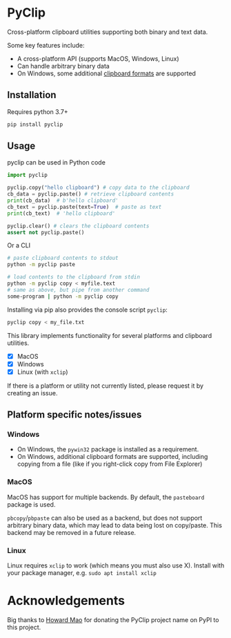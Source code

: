 # PyClip

Cross-platform clipboard utilities supporting both binary and text data.

Some key features include:

- A cross-platform API (supports MacOS, Windows, Linux)
- Can handle arbitrary binary data
- On Windows, some additional [clipboard formats](https://docs.microsoft.com/en-us/windows/win32/dataxchg/standard-clipboard-formats) 
are supported

## Installation

Requires python 3.7+

```bash
pip install pyclip
```

## Usage

pyclip can be used in Python code
```python
import pyclip

pyclip.copy("hello clipboard") # copy data to the clipboard
cb_data = pyclip.paste() # retrieve clipboard contents 
print(cb_data)  # b'hello clipboard'
cb_text = pyclip.paste(text=True)  # paste as text
print(cb_text)  # 'hello clipboard'

pyclip.clear() # clears the clipboard contents
assert not pyclip.paste()
```

Or a CLI

```bash
# paste clipboard contents to stdout
python -m pyclip paste

# load contents to the clipboard from stdin
python -m pyclip copy < myfile.text
# same as above, but pipe from another command
some-program | python -m pyclip copy
```

Installing via pip also provides the console script `pyclip`:

```bash
pyclip copy < my_file.txt
```

This library implements functionality for several platforms and clipboard utilities. 

- [x] MacOS
- [x] Windows
- [x] Linux (with `xclip`)

If there is a platform or utility not currently listed, please request it by creating an issue.

## Platform specific notes/issues

### Windows

- On Windows, the `pywin32` package is installed as a requirement.
- On Windows, additional clipboard formats are supported, including copying from a file 
(like if you right-click copy from File Explorer)

### MacOS

MacOS has support for multiple backends. By default, the `pasteboard` package is used.

`pbcopy`/`pbpaste` can also be used as a backend, but does not support arbitrary binary data, which may lead to 
data being lost on copy/paste. This backend may be removed in a future release.

### Linux

Linux requires `xclip` to work (which means you must also use X). Install with your package manager, e.g. `sudo apt install xclip`

# Acknowledgements

Big thanks to [Howard Mao](https://github.com/zhemao) for donating the PyClip project name on PyPI to 
this project.